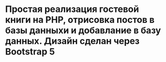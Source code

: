 # Простая реализация гостевой книги на PHP, отрисовка постов в базы данныхи и добавлание в базу данных. Дизайн сделан через Bootstrap 5
